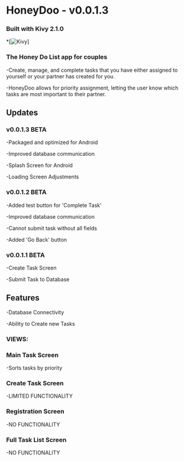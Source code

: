# HoneyDoo - v0.0.1.3

### Built with Kivy 2.1.0

*[![Kivy]]

### The Honey Do List app for couples

-Create, manage, and complete tasks that you have either assigned 
 to yourself or your partner has created for you. 

-HoneyDoo allows for priority assignment,
 letting the user know which tasks are most important to their partner. 


## Updates

### v0.0.1.3 BETA

-Packaged and optimized for Android

-Improved database communication

-Splash Screen for Android

-Loading Screen Adjustments


### v0.0.1.2 BETA

-Added test button for 'Complete Task'

-Improved database communication

-Cannot submit task without all fields

-Added 'Go Back' button



### v0.0.1.1 BETA

-Create Task Screen

-Submit Task to Database


## Features
-Database Connectivity

-Ability to Create new Tasks

### VIEWS:
### Main Task Screen 
-Sorts tasks by priority
### Create Task Screen 
-LIMITED FUNCTIONALITY 
### Registration Screen 
-NO FUNCTIONALITY
### Full Task List Screen 
-NO FUNCTIONALITY


[Kivy]: https://img.shields.io/badge/HoneyDoo-Kivy-blue?style=plastic&logo=HoneyDoo.png